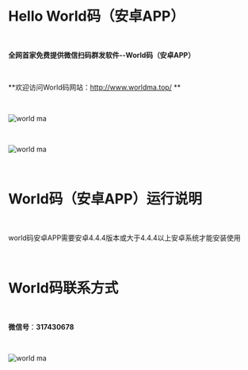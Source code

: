 # Hello World码（安卓APP）


<br />

**全网首家免费提供微信扫码群发软件--World码（安卓APP）**

<br />

**欢迎访问World码网站：http://www.worldma.top/ **

<br />

![world ma](https://github.com/shuicheng/worldma/raw/master/worldma/1.png)

<br />


![world ma](https://github.com/shuicheng/worldma/raw/master/worldma/2.png)

<br />


# World码（安卓APP）运行说明


<br />

world码安卓APP需要安卓4.4.4版本或大于4.4.4以上安卓系统才能安装使用


<br />


# World码联系方式


<br />

**微信号**：**317430678**

<br />

![world ma](https://github.com/shuicheng/worldma/raw/master/worldma/hong.png)



